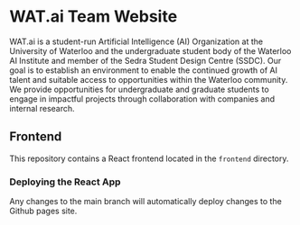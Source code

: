 # WAT.ai Team Website

WAT.ai is a student-run Artificial Intelligence (AI) Organization at the University of Waterloo and the undergraduate student body of the Waterloo AI Institute and member of the Sedra Student Design Centre (SSDC). Our goal is to establish an environment to enable the continued growth of AI talent and suitable access to opportunities within the Waterloo community. We provide opportunities for undergraduate and graduate students to engage in impactful projects through collaboration with companies and internal research.

## Frontend

This repository contains a React frontend located in the `frontend` directory.

### Deploying the React App

Any changes to the main branch will automatically deploy changes to the Github pages site.